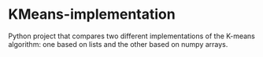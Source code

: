 # KMeans-implementation
Python project that compares two different implementations of the K-means algorithm: one based on lists and the other based on numpy arrays.
